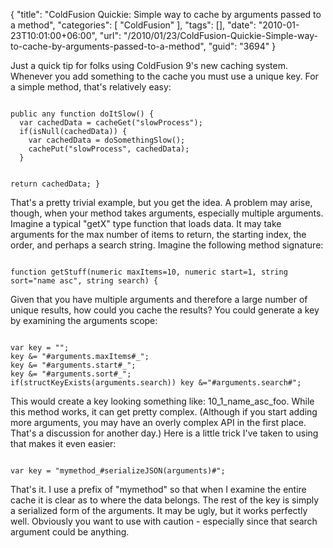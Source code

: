 {
	"title": "ColdFusion Quickie: Simple way to cache by arguments passed to a method",
	"categories": [
		"ColdFusion"
	],
	"tags": [],
	"date": "2010-01-23T10:01:00+06:00",
	"url": "/2010/01/23/ColdFusion-Quickie-Simple-way-to-cache-by-arguments-passed-to-a-method",
	"guid": "3694"
}

Just a quick tip for folks using ColdFusion 9's new caching system. Whenever you add something to the cache you must use a unique key. For a simple method, that's relatively easy:

<p>

<code>
public any function doItSlow() {
  var cachedData = cacheGet("slowProcess");
  if(isNull(cachedData)) {
    var cachedData = doSomethingSlow();
    cachePut("slowProcess", cachedData);
  }

  return cachedData;
}
</code>

<p>

That's a pretty trivial example, but you get the idea. A problem may arise, though, when your method takes arguments, especially multiple arguments. Imagine a typical "getX" type function that loads data. It may take arguments for the max number of items to return, the starting index, the order, and perhaps a search string. Imagine the following method signature:

<p>

<code>
function getStuff(numeric maxItems=10, numeric start=1, string sort="name asc", string search) {
</code>

<p>

Given that you have multiple arguments and therefore a large number of unique results, how could you cache the results? You could generate a key by examining the arguments scope:

<p>

<code>
var key = "";
key &= "#arguments.maxItems#_";
key &= "#arguments.start#_";
key &= "#arguments.sort#_";
if(structKeyExists(arguments.search)) key &="#arguments.search#";
</code>

<p>

This would create a key looking something like: 10_1_name_asc_foo. While this method works, it can get pretty complex. (Although if you start adding more arguments, you may have an overly complex API in the first place. That's a discussion for another day.) Here is a little trick I've taken to using that makes it even easier:

<p>

<code>
var key = "mymethod_#serializeJSON(arguments)#";
</code>

<p>

That's it. I use a prefix of "mymethod" so that when I examine the entire cache it is clear as to where the data belongs. The rest of the key is simply a serialized form of the arguments. It may be ugly, but it works perfectly well. Obviously you want to use with caution - especially since that search argument could be anything.